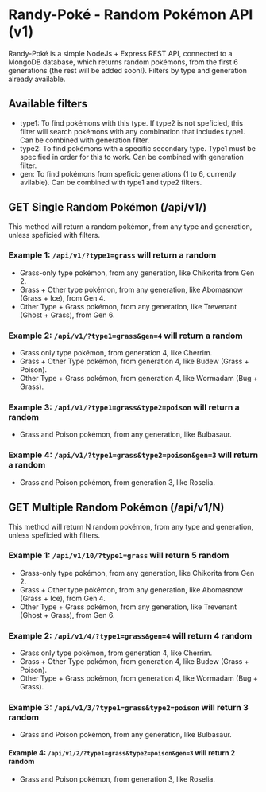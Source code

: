 # Randy-Poké - Random Pokémon API (v1)

Randy-Poké is a simple NodeJs + Express REST API, connected to a MongoDB database, which returns random pokémons, from the first 6 generations (the rest will be added soon!).
Filters by type and generation already available.

## Available filters

- type1: To find pokémons with this type. If type2 is not speficied, this filter will search pokémons with any combination that includes type1. Can be combined with generation filter.
- type2: To find pokémons with a specific secondary type. Type1 must be specified in order for this to work. Can be combined with generation filter.
- gen: To find pokémons from speficic generations (1 to 6, currently avilable). Can be combined with type1 and type2 filters.

## GET Single Random Pokémon (/api/v1/)

This method will return a random pokémon, from any type and generation, unless speficied with filters.

### Example 1: `/api/v1/?type1=grass` will return a random

- Grass-only type pokémon, from any generation, like Chikorita from Gen 2.
- Grass + Other type pokémon, from any generation, like Abomasnow (Grass + Ice), from Gen 4.
- Other Type + Grass pokémon, from any generation, like Trevenant (Ghost + Grass), from Gen 6.

### Example 2: `/api/v1/?type1=grass&gen=4` will return a random

- Grass only type pokémon, from generation 4, like Cherrim.
- Grass + Other Type pokémon, from generation 4, like Budew (Grass + Poison).
- Other Type + Grass pokémon, from generation 4, like Wormadam (Bug + Grass).

### Example 3: `/api/v1/?type1=grass&type2=poison` will return a random

- Grass and Poison pokémon, from any generation, like Bulbasaur.

### Example 4:  `/api/v1/?type1=grass&type2=poison&gen=3` will return a random

- Grass and Poison pokémon, from generation 3, like Roselia.

## GET Multiple Random Pokémon (/api/v1/N)

This method will return N random pokémon, from any type and generation, unless speficied with filters.

### Example 1: `/api/v1/10/?type1=grass` will return 5 random

- Grass-only type pokémon, from any generation, like Chikorita from Gen 2.
- Grass + Other type pokémon, from any generation, like Abomasnow (Grass + Ice), from Gen 4.
- Other Type + Grass pokémon, from any generation, like Trevenant (Ghost + Grass), from Gen 6.

### Example 2: `/api/v1/4/?type1=grass&gen=4` will return 4 random

- Grass only type pokémon, from generation 4, like Cherrim.
- Grass + Other Type pokémon, from generation 4, like Budew (Grass + Poison).
- Other Type + Grass pokémon, from generation 4, like Wormadam (Bug + Grass).

### Example 3: `/api/v1/3/?type1=grass&type2=poison` will return 3 random

- Grass and Poison pokémon, from any generation, like Bulbasaur.

#### Example 4:  `/api/v1/2/?type1=grass&type2=poison&gen=3` will return 2 random

- Grass and Poison pokémon, from generation 3, like Roselia.
